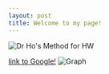 ```yaml
---
layout: post
title: Welcome to my page!
---
```

![Dr  Ho's Method for HW](https://user-images.githubusercontent.com/66174554/84319071-0b55a500-ab35-11ea-876a-60d42d22c73d.png)

[link to Google!](http://google.com)
![Graph](https://github.com/MarcusMMS/marcusmms.github.io/blob/master/HW4.png)














